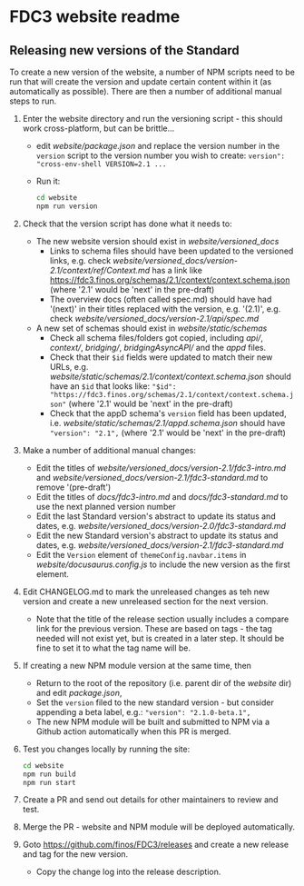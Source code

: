 # FDC3 website readme

## Releasing new versions of the Standard

To create a new version of the website, a number of NPM scripts need to be run that will create the version and update certain content within it (as automatically as possible). There are then a number of additional manual steps to run.

1. Enter the website directory and run the versioning script - this should work cross-platform, but can be brittle...
    - edit *website/package.json* and replace the version number in the `version` script to the version number you wish to create:
        `version": "cross-env-shell VERSION=2.1 ...`
    - Run it:

        ```bash
        cd website
        npm run version
        ```

2. Check that the version script has done what it needs to:
    - The new website version should exist in _website/versioned_docs_
        - Links to schema files should have been updated to the versioned links, e.g. check *website/versioned_docs/version-2.1/context/ref/Context.md* has a link like <https://fdc3.finos.org/schemas/2.1/context/context.schema.json> (where '2.1' would be 'next' in the pre-draft)
        - The overview docs (often called spec.md) should have had '(next)' in their titles replaced with the version, e.g. '(2.1)', e.g. check *website/versioned_docs/version-2.1/api/spec.md*
    - A new set of schemas should exist in *website/static/schemas*
        - Check all schema files/folders got copied, including *api/*, *context/*, *bridging/*, *bridgingAsyncAPI/* and the *appd* files.
        - Check that their `$id` fields were updated to match their new URLs, e.g. *website/static/schemas/2.1/context/context.schema.json* should have an `$id` that looks like: `"$id": "https://fdc3.finos.org/schemas/2.1/context/context.schema.json"` (where '2.1' would be 'next' in the pre-draft)
        - Check that the appD schema's `version` field has been updated, i.e. *website/static/schemas/2.1/appd.schema.json* should have `"version": "2.1",` (where '2.1' would be 'next' in the pre-draft)

3. Make a number of additional manual changes:
    - Edit the titles of *website/versioned_docs/version-2.1/fdc3-intro.md* and *website/versioned_docs/version-2.1/fdc3-standard.md* to remove '(pre-draft')
    - Edit the titles of *docs/fdc3-intro.md* and *docs/fdc3-standard.md* to use the next planned version number
    - Edit the last Standard version's abstract to update its status and dates, e.g. *website/versioned_docs/version-2.0/fdc3-standard.md*
    - Edit the new Standard version's abstract  to update its status and dates, e.g. *website/versioned_docs/version-2.1/fdc3-standard.md*
    - Edit the `Version` element of `themeConfig.navbar.items` in *website/docusaurus.config.js* to include the new version as the first element.

4. Edit CHANGELOG.md to mark the unreleased changes as teh new version and create a new unreleased section for the next version.
    - Note that the title of the release section usually includes a compare link for the previous version. These are based on tags - the tag needed will not exist yet, but is created in a later step. It should be fine to set it to what the tag name will be.

5. If creating a new NPM module version at the same time, then
    - Return to the root of the repository (i.e. parent dir of the *website* dir) and edit *package.json*,
    - Set the `version` filed to the new standard version - but consider appending a beta label, e.g.: `"version": "2.1.0-beta.1",`
    - The new NPM module will be built and submitted to NPM via a Github action automatically when this PR is merged.

6. Test you changes locally by running the site:

    ```bash
    cd website
    npm run build
    npm run start
    ```

7. Create a PR and send out details for other maintainers to review and test.

8. Merge the PR - website and NPM module will be deployed automatically.

9. Goto <https://github.com/finos/FDC3/releases> and create a new release and tag for the new version.
    - Copy the change log into the release description.